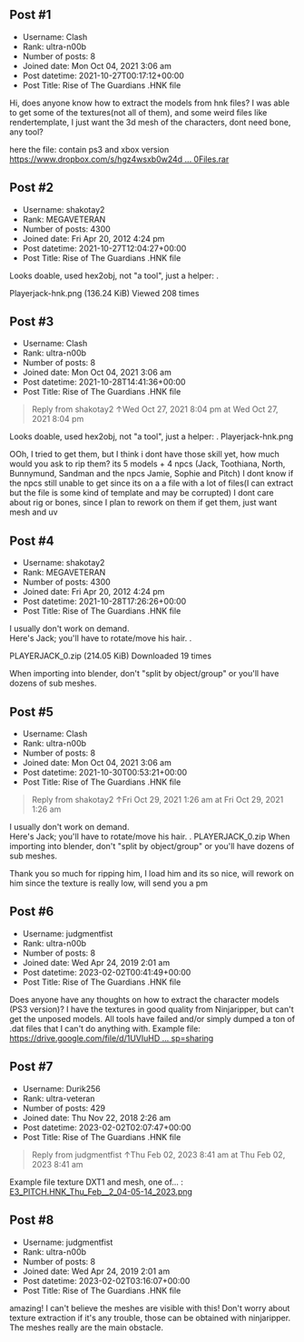 ## Post #1
- Username: Clash
- Rank: ultra-n00b
- Number of posts: 8
- Joined date: Mon Oct 04, 2021 3:06 am
- Post datetime: 2021-10-27T00:17:12+00:00
- Post Title: Rise of The Guardians .HNK file

Hi, does anyone know how to extract the models from hnk files? I was able to get some of the textures(not all of them), and some weird files like rendertemplate, I just want the 3d mesh of the characters, dont need bone, any tool?

here the file: contain ps3 and xbox version
[https://www.dropbox.com/s/hgz4wsxb0w24d ... 0Files.rar](https://www.dropbox.com/s/hgz4wsxb0w24ddi/Rise%20of%20Guardians%20HNK%20Files.rar)
## Post #2
- Username: shakotay2
- Rank: MEGAVETERAN
- Number of posts: 4300
- Joined date: Fri Apr 20, 2012 4:24 pm
- Post datetime: 2021-10-27T12:04:27+00:00
- Post Title: Rise of The Guardians .HNK file

Looks doable, used hex2obj, not "a tool", just a helper:
.



Playerjack-hnk.png (136.24 KiB) Viewed 208 times
## Post #3
- Username: Clash
- Rank: ultra-n00b
- Number of posts: 8
- Joined date: Mon Oct 04, 2021 3:06 am
- Post datetime: 2021-10-28T14:41:36+00:00
- Post Title: Rise of The Guardians .HNK file

> Reply from shakotay2 ↑Wed Oct 27, 2021 8:04 pm at Wed Oct 27, 2021 8:04 pm
>
> 
Looks doable, used hex2obj, not "a tool", just a helper:
.
Playerjack-hnk.png

OOh, I tried to get them, but I think i dont have those skill yet, how much would you ask to rip them?
its 5 models + 4 npcs
(Jack, Toothiana, North, Bunnymund, Sandman and the npcs Jamie, Sophie and Pitch)
I dont know if the npcs still unable to get since its on a a file with a lot of files(I can extract but the file is some kind of template and may be corrupted)
I dont care about rig or bones, since I plan to rework on them if get them, just want mesh and uv
## Post #4
- Username: shakotay2
- Rank: MEGAVETERAN
- Number of posts: 4300
- Joined date: Fri Apr 20, 2012 4:24 pm
- Post datetime: 2021-10-28T17:26:26+00:00
- Post Title: Rise of The Guardians .HNK file

I usually don't work on demand.  
Here's Jack; you'll have to rotate/move his hair.
.


 PLAYERJACK_0.zip
(214.05 KiB) Downloaded 19 times


When importing into blender, don't "split by object/group" or you'll have dozens of sub meshes.
## Post #5
- Username: Clash
- Rank: ultra-n00b
- Number of posts: 8
- Joined date: Mon Oct 04, 2021 3:06 am
- Post datetime: 2021-10-30T00:53:21+00:00
- Post Title: Rise of The Guardians .HNK file

> Reply from shakotay2 ↑Fri Oct 29, 2021 1:26 am at Fri Oct 29, 2021 1:26 am
>
> 
I usually don't work on demand.  
Here's Jack; you'll have to rotate/move his hair.
.
PLAYERJACK_0.zip
When importing into blender, don't "split by object/group" or you'll have dozens of sub meshes.

Thank you so much for ripping him, I load him and its so nice, will rework on him since the texture is really low, will send you a pm
## Post #6
- Username: judgmentfist
- Rank: ultra-n00b
- Number of posts: 8
- Joined date: Wed Apr 24, 2019 2:01 am
- Post datetime: 2023-02-02T00:41:49+00:00
- Post Title: Rise of The Guardians .HNK file

Does anyone have any thoughts on how to extract the character models (PS3 version)? I have the textures in good quality from Ninjaripper, but can't get the unposed models. All tools have failed and/or simply dumped a ton of .dat files that I can't do anything with.
Example file: [https://drive.google.com/file/d/1UVIuHD ... sp=sharing](https://drive.google.com/file/d/1UVIuHD7Aoi710MCkS6kg1HxCgH69LVDR/view?usp=sharing)
## Post #7
- Username: Durik256
- Rank: ultra-veteran
- Number of posts: 429
- Joined date: Thu Nov 22, 2018 2:26 am
- Post datetime: 2023-02-02T02:07:47+00:00
- Post Title: Rise of The Guardians .HNK file

> Reply from judgmentfist ↑Thu Feb 02, 2023 8:41 am at Thu Feb 02, 2023 8:41 am
>
> 
Example file
texture DXT1
and mesh, one of... :
[E3_PITCH.HNK_Thu_Feb__2_04-05-14_2023.png](https://xentaxbackup.github.io/file/23371_E3_PITCH.HNK_Thu_Feb__2_04-05-14_2023.png)
## Post #8
- Username: judgmentfist
- Rank: ultra-n00b
- Number of posts: 8
- Joined date: Wed Apr 24, 2019 2:01 am
- Post datetime: 2023-02-02T03:16:07+00:00
- Post Title: Rise of The Guardians .HNK file

amazing! I can't believe the meshes are visible with this! Don't worry about texture extraction if it's any trouble, those can be obtained with ninjaripper. The meshes really are the main obstacle.
